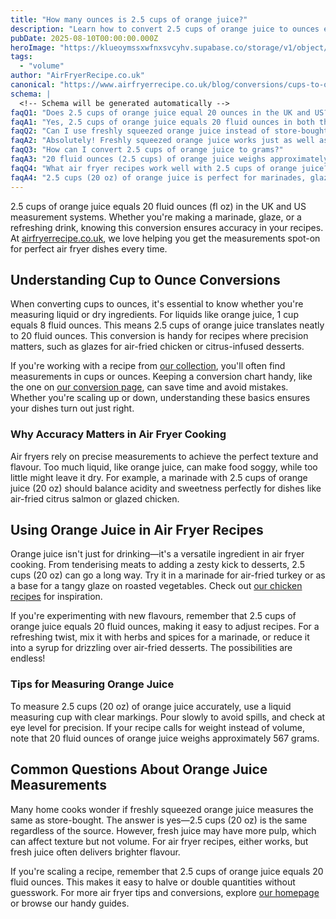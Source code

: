 ```yaml
---
title: "How many ounces is 2.5 cups of orange juice?"
description: "Learn how to convert 2.5 cups of orange juice to ounces effortlessly. Perfect for air fryer recipes and precise measurements!"
pubDate: 2025-08-10T00:00:00.000Z
heroImage: "https://klueoymssxwfnxsvcyhv.supabase.co/storage/v1/object/public/Shmucket/how-many-ounces-is-2-5-cups-of-orange-juice.webp"
tags:
  - "volume"
author: "AirFryerRecipe.co.uk"
canonical: "https://www.airfryerrecipe.co.uk/blog/conversions/cups-to-ounces/how-many-ounces-is-2-5-cups-of-orange-juice"
schema: |
  <!-- Schema will be generated automatically -->
faqQ1: "Does 2.5 cups of orange juice equal 20 ounces in the UK and US?"
faqA1: "Yes, 2.5 cups of orange juice equals 20 fluid ounces in both the UK and US measurement systems. This standard conversion applies to all liquid ingredients, including juices, water, and milk."
faqQ2: "Can I use freshly squeezed orange juice instead of store-bought for air fryer recipes?"
faqA2: "Absolutely! Freshly squeezed orange juice works just as well as store-bought, and 2.5 cups (20 oz) will measure the same. Fresh juice may have more pulp, which can add texture but won’t affect the volume."
faqQ3: "How can I convert 2.5 cups of orange juice to grams?"
faqA3: "20 fluid ounces (2.5 cups) of orange juice weighs approximately 567 grams. This conversion is useful for recipes that require weight measurements instead of volume."
faqQ4: "What air fryer recipes work well with 2.5 cups of orange juice?"
faqA4: "2.5 cups (20 oz) of orange juice is perfect for marinades, glazes, or sauces in air fryer recipes. Try it with chicken, salmon, or even desserts like citrus cakes. Check <a href=https://www.airfryerrecipe.co.uk/recipes>our recipes</a> for ideas!"
---
```

<p>2.5 cups of orange juice equals 20 fluid ounces (fl oz) in the UK and US measurement systems. Whether you're making a marinade, glaze, or a refreshing drink, knowing this conversion ensures accuracy in your recipes. At <a href=https://www.airfryerrecipe.co.uk>airfryerrecipe.co.uk</a>, we love helping you get the measurements spot-on for perfect air fryer dishes every time.</p>  

<h2>Understanding Cup to Ounce Conversions</h2>  
<p>When converting cups to ounces, it's essential to know whether you're measuring liquid or dry ingredients. For liquids like orange juice, 1 cup equals 8 fluid ounces. This means 2.5 cups of orange juice translates neatly to 20 fluid ounces. This conversion is handy for recipes where precision matters, such as glazes for air-fried chicken or citrus-infused desserts.</p>  

<p>If you're working with a recipe from <a href=https://www.airfryerrecipe.co.uk/recipes>our collection</a>, you'll often find measurements in cups or ounces. Keeping a conversion chart handy, like the one on <a href=https://www.airfryerrecipe.co.uk/air-fryer-conversion-chart>our conversion page</a>, can save time and avoid mistakes. Whether you're scaling up or down, understanding these basics ensures your dishes turn out just right.</p>  

<h3>Why Accuracy Matters in Air Fryer Cooking</h3>  
<p>Air fryers rely on precise measurements to achieve the perfect texture and flavour. Too much liquid, like orange juice, can make food soggy, while too little might leave it dry. For example, a marinade with 2.5 cups of orange juice (20 oz) should balance acidity and sweetness perfectly for dishes like air-fried citrus salmon or glazed chicken.</p>  

<h2>Using Orange Juice in Air Fryer Recipes</h2>  
<p>Orange juice isn't just for drinking—it's a versatile ingredient in air fryer cooking. From tenderising meats to adding a zesty kick to desserts, 2.5 cups (20 oz) can go a long way. Try it in a marinade for air-fried turkey or as a base for a tangy glaze on roasted vegetables. Check out <a href=https://www.airfryerrecipe.co.uk/recipe-category/chicken>our chicken recipes</a> for inspiration.</p>  

<p>If you're experimenting with new flavours, remember that 2.5 cups of orange juice equals 20 fluid ounces, making it easy to adjust recipes. For a refreshing twist, mix it with herbs and spices for a marinade, or reduce it into a syrup for drizzling over air-fried desserts. The possibilities are endless!</p>  

<h3>Tips for Measuring Orange Juice</h3>  
<p>To measure 2.5 cups (20 oz) of orange juice accurately, use a liquid measuring cup with clear markings. Pour slowly to avoid spills, and check at eye level for precision. If your recipe calls for weight instead of volume, note that 20 fluid ounces of orange juice weighs approximately 567 grams.</p>  

<h2>Common Questions About Orange Juice Measurements</h2>  
<p>Many home cooks wonder if freshly squeezed orange juice measures the same as store-bought. The answer is yes—2.5 cups (20 oz) is the same regardless of the source. However, fresh juice may have more pulp, which can affect texture but not volume. For air fryer recipes, either works, but fresh juice often delivers brighter flavour.</p>  

<p>If you're scaling a recipe, remember that 2.5 cups of orange juice equals 20 fluid ounces. This makes it easy to halve or double quantities without guesswork. For more air fryer tips and conversions, explore <a href=https://www.airfryerrecipe.co.uk>our homepage</a> or browse our handy guides.</p>
